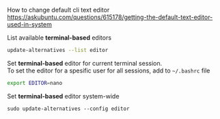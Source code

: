 How to change default cli text editor\
https://askubuntu.com/questions/615178/getting-the-default-text-editor-used-in-system

List available **terminal-based** editors
```bash
update-alternatives --list editor
```
Set **terminal-based** editor for current terminal session.\
To set the editor for a spesific user for all sessions, add to `~/.bashrc` file
```bash
export EDITOR=nano
```
Set **terminal-based** editor system-wide
```
sudo update-alternatives --config editor
```
